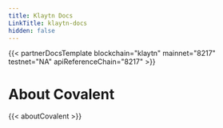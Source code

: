 ```yaml
---
title: Klaytn Docs
LinkTitle: klaytn-docs
hidden: false
---
```


{{< partnerDocsTemplate blockchain="klaytn" mainnet="8217" testnet="NA" apiReferenceChain="8217" >}}
&nbsp;
# About Covalent
{{< aboutCovalent >}}
